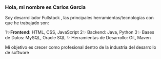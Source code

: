 ### Hola, mi nombre es Carlos Garcia 

Soy desarrollador Fullstack , las principales herramientas/tecnologías con que he trabajado son:

1✨**Frontend:** HTML, CSS, JavaScript
2✨  Backend: Java, Python
3✨  Bases de Datos: MySQL, Oracle SQL 
✨  Herramientas de Desarrollo: Git, Maven

Mi objetivo es crecer como profesional dentro de la industria del desarrollo de software
